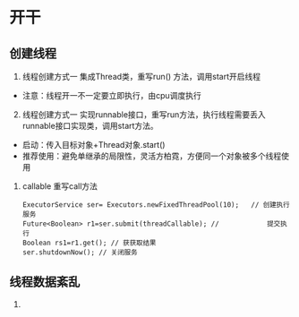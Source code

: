 # 开干
## 创建线程
1. 线程创建方式一 集成Thread类，重写run() 方法，调用start开启线程
* 注意：线程开一不一定要立即执行，由cpu调度执行
2. 线程创建方式一 实现runnable接口，重写run方法，执行线程需要丢入runnable接口实现类，调用start方法。
* 启动：传入目标对象+Thread对象.start() 
* 推荐使用：避免单继承的局限性，灵活方柏霓，方便同一个对象被多个线程使用
1. callable 重写call方法
    ``` shell
    ExecutorService ser= Executors.newFixedThreadPool(10);   // 创建执行服务
    Future<Boolean> r1=ser.submit(threadCallable); //            提交执行
    Boolean rs1=r1.get(); // 获获取结果
    ser.shutdownNow(); // 关闭服务
    ```
## 线程数据紊乱
1. 